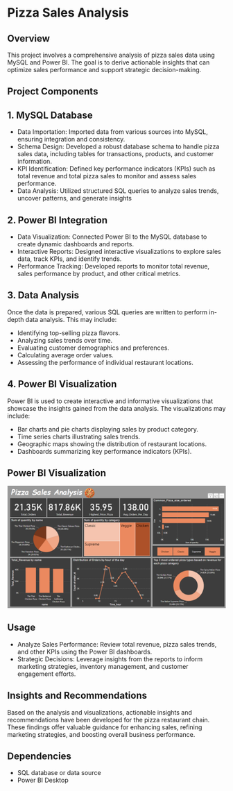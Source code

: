
# Pizza Sales Analysis

## Overview

This project involves a comprehensive analysis of pizza sales data using MySQL and Power BI. The goal is to derive actionable insights that can optimize sales performance and support strategic decision-making.   

## Project Components
## 1. MySQL Database
* Data Importation: Imported data from various sources into MySQL, ensuring integration and consistency.
* Schema Design: Developed a robust database schema to handle pizza sales data, including tables for transactions, products, and customer information.
* KPI Identification: Defined key performance indicators (KPIs) such as total revenue and total pizza sales to monitor and assess sales performance.
* Data Analysis: Utilized structured SQL queries to analyze sales trends, uncover patterns, and generate insights

## 2. Power BI Integration
* Data Visualization: Connected Power BI to the MySQL database to create dynamic dashboards and reports.
* Interactive Reports: Designed interactive visualizations to explore sales data, track KPIs, and identify trends.
* Performance Tracking: Developed reports to monitor total revenue, sales performance by product, and other critical metrics.

## 3. Data Analysis
Once the data is prepared, various SQL queries are written to perform in-depth data analysis. This may include:

* Identifying top-selling pizza flavors.
* Analyzing sales trends over time.
* Evaluating customer demographics and preferences.
* Calculating average order values.
* Assessing the performance of individual restaurant locations.

## 4. Power BI Visualization
Power BI is used to create interactive and informative visualizations that showcase the insights gained from the data analysis. The visualizations may include:

* Bar charts and pie charts displaying sales by product category.
* Time series charts illustrating sales trends.
* Geographic maps showing the distribution of restaurant locations.
* Dashboards summarizing key performance indicators (KPIs).


## Power BI Visualization


![App Screenshot](https://github.com/Kunalpg25/Pizza_Sales/blob/master/Dashboard_ss.png)


## Usage

* Analyze Sales Performance: Review total revenue, pizza sales trends, and other KPIs using the Power BI dashboards.
* Strategic Decisions: Leverage insights from the reports to inform marketing strategies, inventory management, and customer engagement efforts.

## Insights and Recommendations


Based on the analysis and visualizations, actionable insights and recommendations have been developed for the pizza restaurant chain. These findings offer valuable guidance for enhancing sales, refining marketing strategies, and boosting overall business performance.

## Dependencies

* SQL database or data source
* Power BI Desktop


